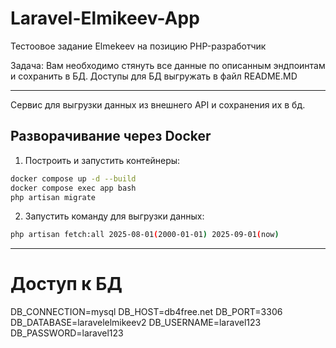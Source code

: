 # Laravel-Elmikeev-App

Тестоовое задание Elmekeev на позицию PHP-разработчик

Задача: Вам необходимо стянуть все данные по описанным эндпоинтам и сохранить в БД.
Доступы для БД выгружать в файл README.MD

---

Сервис для выгрузки данных из внешнего API и сохранения их в бд.

## Разворачивание через Docker

1. Построить и запустить контейнеры:

```bash
docker compose up -d --build
docker compose exec app bash
php artisan migrate
```

2. Запустить команду для выгрузки данных:

```bash
php artisan fetch:all 2025-08-01(2000-01-01) 2025-09-01(now)
```

---

# Доступ к БД

DB_CONNECTION=mysql
DB_HOST=db4free.net
DB_PORT=3306
DB_DATABASE=laravelelmikeev2
DB_USERNAME=laravel123
DB_PASSWORD=laravel123